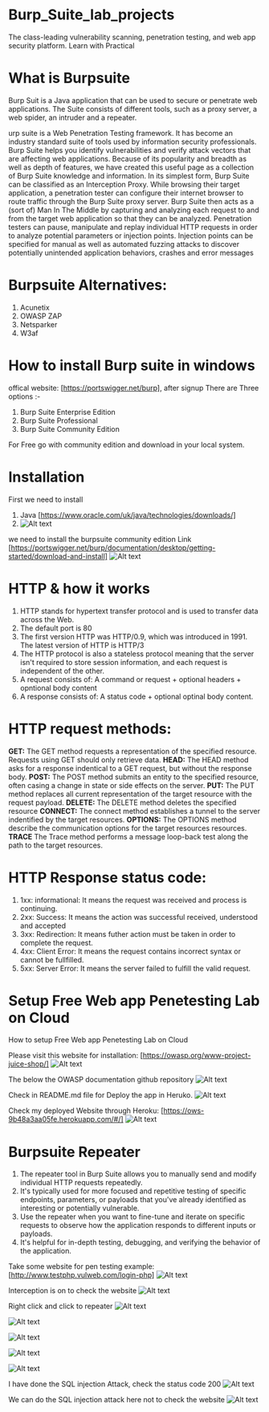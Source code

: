 # Burp_Suite_lab_projects
The class-leading vulnerability scanning, penetration testing, and web app security platform. Learn with Practical

# What is Burpsuite 
Burp Suit is a Java application that can be used to secure or penetrate web applications. The Suite consists of different tools, such as a proxy server, a web spider, an intruder and a repeater.

urp suite is a Web Penetration Testing framework. It has become an industry standard suite of tools used by information security professionals. Burp Suite helps you identify vulnerabilities and verify attack vectors that are affecting web applications. Because of its popularity and breadth as well as depth of features, we have created this useful page as a collection of Burp Suite knowledge and information.
In its simplest form, Burp Suite can be classified as an Interception Proxy. While browsing their target application, a penetration tester can configure their internet browser to route traffic through the Burp Suite proxy server. Burp Suite then acts as a (sort of) Man In The Middle by capturing and analyzing each request to and from the target web application so that they can be analyzed. Penetration testers can pause, manipulate and replay individual HTTP requests in order to analyze potential parameters or injection points. Injection points can be specified for manual as well as automated fuzzing attacks to discover potentially unintended application behaviors, crashes and error messages


# Burpsuite Alternatives: 
1. Acunetix
2. OWASP ZAP
3. Netsparker
4. W3af

# How to install Burp suite in windows 

offical website: [https://portswigger.net/burp], after signup 
There are Three options :-
1. Burp Suite Enterprise Edition
2. Burp Suite Professional
2. Burp Suite Community Edition

For Free go with community edition and download in your local system.
 
# Installation

First we need to install 
1. Java [https://www.oracle.com/uk/java/technologies/downloads/]
2. ![Alt text](/Images/image.png)

we need to install the burpsuite community edition
Link [https://portswigger.net/burp/documentation/desktop/getting-started/download-and-install]
![Alt text](/Images/image2.png)

# HTTP & how it works
1. HTTP stands for hypertext transfer protocol and is used to transfer data across the Web.
2. The default port is 80
3. The first version HTTP was HTTP/0.9, which was introduced in 1991. The latest version of HTTP is HTTP/3
4. The HTTP protocol is also a stateless protocol meaning that the server isn't required to store session information, and each request is independent of the other.
5. A request consists of: A command or request + optional headers + opntional body content
6. A response consists of: A status code + optional optinal body content.

# HTTP request methods:
__GET:__ The GET method requests a representation of the specified resource. Requests using GET should only retrieve data.
__HEAD:__ The HEAD method asks for a response indentical to a GET request, but without the response body.
__POST:__ The POST method submits an entity to the specified resource, often casing a change in state or side effects on the server.
__PUT:__ The PUT method replaces all current representation of the target resource with the request payload.
__DELETE:__ The DELETE method deletes the specified resource
__CONNECT:__ The connect method establishes a tunnel to the server indentified by the target resources.
__OPTIONS:__ The OPTIONS method describe the communication options for the target resources resources.
__TRACE__ The Trace method performs a message loop-back test along the path to the target resources.

# HTTP Response status code:
1. 1xx: informational: It means the request was received and process is continuing.
2. 2xx: Success: It means the action was successful received, understood and accepted
3. 3xx: Redirection: It means futher action must be taken in order to complete the request.
4.  4xx: Client Error: It means the request contains incorrect syntax or cannot be fullfilled.
5.  5xx: Server Error: It means the server failed to fulfill the valid request.

# Setup Free Web app Penetesting Lab on Cloud

How to setup Free Web app Penetesting Lab on Cloud

Please visit this website for installation: [https://owasp.org/www-project-juice-shop/]
![Alt text](/Images/image4.png)

The below the OWASP documentation github repository
![Alt text](/Images/image5.png)

Check in README.md file for Deploy the app in Heruko.
![Alt text](/Images/image6.png)

Check my deployed Website through Heroku: [https://ows-9b48a3aa05fe.herokuapp.com/#/]
![Alt text](/Images/image3.png)


# Burpsuite Repeater 

1. The repeater tool in Burp Suite allows you to manually send and modify individual HTTP requests repeatedly.
2. It's typically used for more focused and repetitive testing of specific endpoints, parameters, or payloads 
   that you've already identified as interesting or potentially vulnerable.
3. Use the repeater when you want to fine-tune and iterate on specific requests to observe how the application 
   responds to different inputs or payloads.
4. It's helpful for in-depth testing, debugging, and verifying the behavior of the application.


Take some website for pen testing example: [http://www.testphp.vulweb.com/login-php]
![Alt text](/Images/website.png)

Interception is on to check the website
![Alt text](/Images/interception_on.png)

Right click and click to repeater 
![Alt text](/Images/interception_to_repeater.png)

![Alt text](/Images/raw.png)

![Alt text](/Images/repeater_raw_view.png)

![Alt text](/Images/Repeater_render.png)

![Alt text](/Images/wrong_password_302_status_code.png)

I have done the SQL injection Attack, check the status code 200
![Alt text](/Images/SQL_injection_attacj_200_Status_code.png)

We can do the SQL injection attack here not to check the website
![Alt text](/Images/SQL_Injection_attacj_render_part.png)






